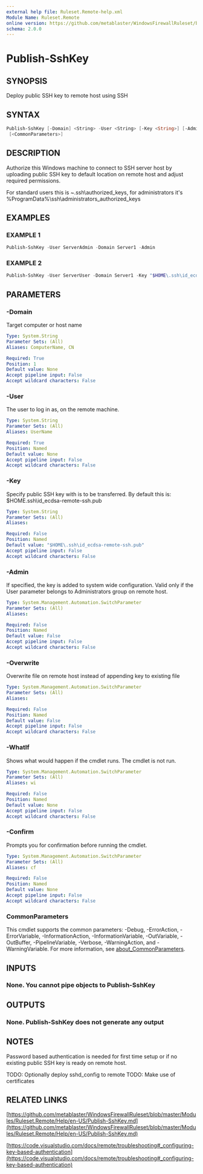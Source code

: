 ```yaml
---
external help file: Ruleset.Remote-help.xml
Module Name: Ruleset.Remote
online version: https://github.com/metablaster/WindowsFirewallRuleset/blob/master/Modules/Ruleset.Remote/Help/en-US/Publish-SshKey.md
schema: 2.0.0
---
```


# Publish-SshKey

## SYNOPSIS

Deploy public SSH key to remote host using SSH

## SYNTAX

```powershell
Publish-SshKey [-Domain] <String> -User <String> [-Key <String>] [-Admin] [-Overwrite] [-WhatIf] [-Confirm]
 [<CommonParameters>]
```

## DESCRIPTION

Authorize this Windows machine to connect to SSH server host by uploading
public SSH key to default location on remote host and adjust required permissions.

For standard users this is ~\.ssh\authorized_keys, for administrators it's
%ProgramData%\ssh\administrators_authorized_keys

## EXAMPLES

### EXAMPLE 1

```powershell
Publish-SshKey -User ServerAdmin -Domain Server1 -Admin
```

### EXAMPLE 2

```powershell
Publish-SshKey -User ServerUser -Domain Server1 -Key "$HOME\.ssh\id_ecdsa.pub"
```

## PARAMETERS

### -Domain

Target computer or host name

```yaml
Type: System.String
Parameter Sets: (All)
Aliases: ComputerName, CN

Required: True
Position: 1
Default value: None
Accept pipeline input: False
Accept wildcard characters: False
```

### -User

The user to log in as, on the remote machine.

```yaml
Type: System.String
Parameter Sets: (All)
Aliases: UserName

Required: True
Position: Named
Default value: None
Accept pipeline input: False
Accept wildcard characters: False
```

### -Key

Specify public SSH key with is to be transferred.
By default this is: $HOME\.ssh\id_ecdsa-remote-ssh.pub

```yaml
Type: System.String
Parameter Sets: (All)
Aliases:

Required: False
Position: Named
Default value: "$HOME\.ssh\id_ecdsa-remote-ssh.pub"
Accept pipeline input: False
Accept wildcard characters: False
```

### -Admin

If specified, the key is added to system wide configuration.
Valid only if the User parameter belongs to Administrators group on remote host.

```yaml
Type: System.Management.Automation.SwitchParameter
Parameter Sets: (All)
Aliases:

Required: False
Position: Named
Default value: False
Accept pipeline input: False
Accept wildcard characters: False
```

### -Overwrite

Overwrite file on remote host instead of appending key to existing file

```yaml
Type: System.Management.Automation.SwitchParameter
Parameter Sets: (All)
Aliases:

Required: False
Position: Named
Default value: False
Accept pipeline input: False
Accept wildcard characters: False
```

### -WhatIf

Shows what would happen if the cmdlet runs.
The cmdlet is not run.

```yaml
Type: System.Management.Automation.SwitchParameter
Parameter Sets: (All)
Aliases: wi

Required: False
Position: Named
Default value: None
Accept pipeline input: False
Accept wildcard characters: False
```

### -Confirm

Prompts you for confirmation before running the cmdlet.

```yaml
Type: System.Management.Automation.SwitchParameter
Parameter Sets: (All)
Aliases: cf

Required: False
Position: Named
Default value: None
Accept pipeline input: False
Accept wildcard characters: False
```

### CommonParameters

This cmdlet supports the common parameters: -Debug, -ErrorAction, -ErrorVariable, -InformationAction, -InformationVariable, -OutVariable, -OutBuffer, -PipelineVariable, -Verbose, -WarningAction, and -WarningVariable. For more information, see [about_CommonParameters](http://go.microsoft.com/fwlink/?LinkID=113216).

## INPUTS

### None. You cannot pipe objects to Publish-SshKey

## OUTPUTS

### None. Publish-SshKey does not generate any output

## NOTES

Password based authentication is needed for first time setup or
if no existing public SSH key is ready on remote host.

TODO: Optionally deploy sshd_config to remote
TODO: Make use of certificates

## RELATED LINKS

[https://github.com/metablaster/WindowsFirewallRuleset/blob/master/Modules/Ruleset.Remote/Help/en-US/Publish-SshKey.md](https://github.com/metablaster/WindowsFirewallRuleset/blob/master/Modules/Ruleset.Remote/Help/en-US/Publish-SshKey.md)

[https://code.visualstudio.com/docs/remote/troubleshooting#_configuring-key-based-authentication](https://code.visualstudio.com/docs/remote/troubleshooting#_configuring-key-based-authentication)
